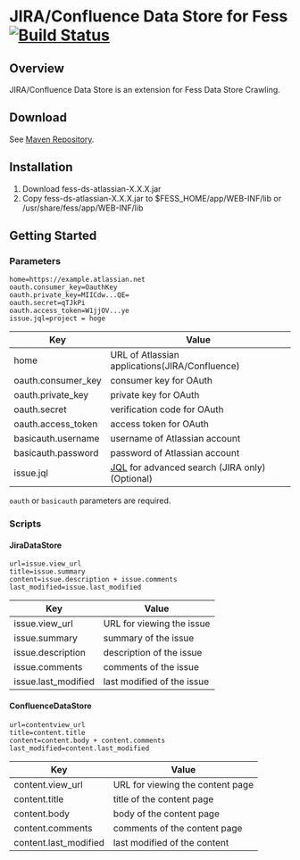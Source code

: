 JIRA/Confluence Data Store for Fess [![Build Status](https://travis-ci.org/codelibs/fess-ds-atlassian.svg?branch=master)](https://travis-ci.org/codelibs/fess-ds-atlassian)
==========================

## Overview

JIRA/Confluence Data Store is an extension for Fess Data Store Crawling.

## Download

See [Maven Repository](http://central.maven.org/maven2/org/codelibs/fess/fess-ds-atlassian/).

## Installation

1. Download fess-ds-atlassian-X.X.X.jar
2. Copy fess-ds-atlassian-X.X.X.jar to $FESS\_HOME/app/WEB-INF/lib or /usr/share/fess/app/WEB-INF/lib

## Getting Started

### Parameters

```
home=https://example.atlassian.net
oauth.consumer_key=OauthKey
oauth.private_key=MIICdw...QE=
oauth.secret=qTJkPi
oauth.access_token=W1jjOV...ye
issue.jql=project = hoge
```

| Key | Value |
|-|-|
| home | URL of Atlassian applications(JIRA/Confluence) |
| oauth.consumer\_key | consumer key for OAuth |
| oauth.private\_key | private key for OAuth |
| oauth.secret | verification code for OAuth |
| oauth.access\_token | access token for OAuth |
| basicauth.username | username of Atlassian account |
| basicauth.password | password of Atlassian account |
| issue.jql | [JQL](https://confluence.atlassian.com/jirasoftwarecloud/advanced-searching-764478330.html) for advanced search (JIRA only) (Optional) |

`oauth` or `basicauth` parameters are required.

### Scripts

#### JiraDataStore

```
url=issue.view_url
title=issue.summary
content=issue.description + issue.comments
last_modified=issue.last_modified
```

| Key | Value |
|-|-|
| issue.view\_url | URL for viewing the issue |
| issue.summary | summary of the issue |
| issue.description | description of the issue |
| issue.comments | comments of the issue |
| issue.last\_modified | last modified of the issue |

#### ConfluenceDataStore

```
url=contentview_url
title=content.title
content=content.body + content.comments
last_modified=content.last_modified
```

| Key | Value |
|-|-|
| content.view\_url | URL for viewing the content page |
| content.title | title of the content page |
| content.body | body of the content page |
| content.comments | comments of the content page |
| content.last\_modified | last modified of the content |
